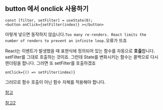 ## button 에서 onclick 사용하기

```react
const [filter, setFilter] = useState(0);
<button onClick={setFilter(index)} ></button>
```

아렇게 넣으면 동작하지 않습니다.`Too many re-renders. React limits the number of renders to prevent an infinite loop.`오류가 뜨죠

React는 이벤트가 발생했을 때 표현식에 정의되어 있는 함수를 자동으로 **호출**합니다. setFilter를 그대로 호출하는 것이죠. 그런데 State를 변화시키는 함수는 콜백으로 다시 렌더링을 합니다. 그러면 또 setFilter를 호출하겠죠

```react
onClick={() => setFilter(index)}
```

그러므로 함수 호출이 아닌 함수 자체를 적용해야 합니다.



[참고](https://medium.com/@su_bak/react-js-react%EC%97%90%EC%84%9C-%EC%9D%B4%EB%B2%A4%ED%8A%B8-%EC%A0%81%EC%9A%A9-%ED%95%98%EA%B8%B0-904015a3bb1f)

[참고2](https://anerim.tistory.com/161)
